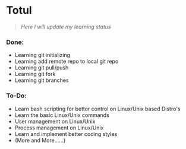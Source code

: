 # Totul

> _Here I will update my learning status_

### Done:
- Learning git initializing
- Learning add remote repo to local git repo
- Learning git pull/push
- Learning git fork
- Learning git branches

### To-Do:
- Learn bash scripting for bettor control on Linux/Unix based Distro's
- Learn the basic Linux/Unix commands
- User management on Linux/Unix
- Process management on Linux/Unix
- Learn and implement better coding styles
- (More and More......)
